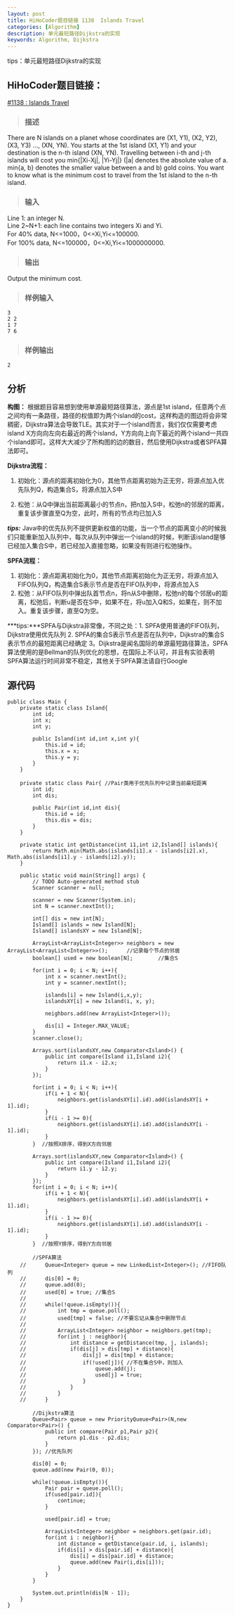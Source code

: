 ```yaml
---
layout: post
title: HiHoCoder题目链接 1138  Islands Travel
categories: [Algorithm]
description: 单元最短路径Dijkstra的实现
keywords: Algorithm, Dijkstra
---
```


tips：单元最短路径Dijkstra的实现

## HiHoCoder题目链接：

[#1138 : Islands Travel](http://hihocoder.com/problemset/problem/1138?sid=630063)

>### 描述
There are N islands on a planet whose coordinates are (X1, Y1), (X2, Y2), (X3, Y3) ..., (XN, YN). You starts at the 1st island (X1, Y1) and your destination is the n-th island (XN, YN). Travelling between i-th and j-th islands will cost you min{|Xi-Xj|, |Yi-Yj|} (|a| denotes the absolute value of a. min{a, b} denotes the smaller value between a and b) gold coins. You want to know what is the minimum cost to travel from the 1st island to the n-th island.
>### 输入
Line 1: an integer N.</br>
Line 2~N+1: each line contains two integers Xi and Yi.</br>
For 40% data, N<=1000，0<=Xi,Yi<=100000.</br>
For 100% data, N<=100000，0<=Xi,Yi<=1000000000.</br>
>### 输出
Output the minimum cost.
>### 样例输入
    3
    2 2
    1 7
    7 6
>### 样例输出
    2
    
## 分析

**构图：**
根据题目容易想到使用单源最短路径算法，源点是1st island，任意两个点之间均有一条路径，路径的权值即为两个island的cost，这样构造的图边将会非常稠密，Dijkstra算法会导致TLE。其实对于一个island而言，我们仅仅需要考虑island X方向向左向右最近的两个island，Y方向向上向下最近的两个island一共四个island即可。这样大大减少了所构图的边的数目，然后使用Dijkstra或者SPFA算法即可。

**Dijkstra流程：**
1. 初始化：源点的距离初始化为0，其他节点距离初始为正无穷，将源点加入优先队列Q，构造集合S，将源点加入S中

2. 松弛：从Q中弹出当前距离最小的节点n，把n加入S中，松弛n的邻居的距离，重复该步骤直至Q为空，此时，所有的节点均已加入S

***tips:*** Java中的优先队列不提供更新权值的功能，当一个节点的距离变小的时候我们只能重新加入队列中，每次从队列中弹出一个island的时候，判断该island是够已经加入集合S中，若已经加入直接忽略，如果没有则进行松弛操作。

**SPFA流程：**
1. 初始化：源点距离初始化为0，其他节点距离初始化为正无穷，将源点加入FIFO队列Q，构造集合S表示节点是否在FIFO队列中，将源点加入S
2. 松弛：从FIFO队列中弹出队首节点n，将n从S中删除，松弛n的每个邻居u的距离，松弛后，判断u是否在S中，如果不在，将u加入Q和S，如果在，则不加入。重复该步骤，直至Q为空。

***tips:***SPFA与Dijkstra非常像，不同之处：1. SPFA使用普通的FIFO队列，Dijkstra使用优先队列 2. SPFA的集合S表示节点是否在队列中，Dijkstra的集合S表示节点的最短距离已经确定 3。Dijkstra是闻名国际的单源最短路径算法，SPFA算法使用的是Bellman的队列优化的思想，在国际上不认可，并且有实验表明SPFA算法运行时间非常不稳定，其他关于SPFA算法请自行Google

## 源代码

```
public class Main {
	private static class Island{
		int id;
		int x;
		int y;
		
		public Island(int id,int x,int y){
			this.id = id;
			this.x = x;
			this.y = y;
		}
	}
	
	private static class Pair{ //Pair类用于优先队列中记录当前最短距离
		int id;
		int dis;
		
		public Pair(int id,int dis){
			this.id = id;
			this.dis = dis;
		}
	}
	
	private static int getDistance(int i1,int i2,Island[] islands){
		return Math.min(Math.abs(islands[i1].x - islands[i2].x), Math.abs(islands[i1].y - islands[i2].y));
	}

	public static void main(String[] args) {
		// TODO Auto-generated method stub
		Scanner scanner = null;

		scanner = new Scanner(System.in);
		int N = scanner.nextInt();

		int[] dis = new int[N];
		Island[] islands = new Island[N];
		Island[] islandsXY = new Island[N];
		
		ArrayList<ArrayList<Integer>> neighbors = new ArrayList<ArrayList<Integer>>();		//记录每个节点的邻居
		boolean[] used = new boolean[N];        //集合S
		
		for(int i = 0; i < N; i++){
			int x = scanner.nextInt();
			int y = scanner.nextInt();
			
			islands[i] = new Island(i,x,y);
			islandsXY[i] = new Island(i, x, y);
			
			neighbors.add(new ArrayList<Integer>());
			
			dis[i] = Integer.MAX_VALUE;
		}		
		scanner.close();
		
		Arrays.sort(islandsXY,new Comparator<Island>() {
			public int compare(Island i1,Island i2){
				return i1.x - i2.x;
			}
		}); 
		
		for(int i = 0; i < N; i++){
			if(i + 1 < N){
				neighbors.get(islandsXY[i].id).add(islandsXY[i + 1].id);
			}
			if(i - 1 >= 0){
				neighbors.get(islandsXY[i].id).add(islandsXY[i - 1].id);
			}
		}  //按照X排序，得到X方向邻居
		
		Arrays.sort(islandsXY,new Comparator<Island>() {
			public int compare(Island i1,Island i2){
				return i1.y - i2.y;
			}
		});
		for(int i = 0; i < N; i++){
			if(i + 1 < N){
				neighbors.get(islandsXY[i].id).add(islandsXY[i + 1].id);
			}
			if(i - 1 >= 0){
				neighbors.get(islandsXY[i].id).add(islandsXY[i - 1].id);
			}
		}  //按照Y排序，得到Y方向邻居
		
		//SPFA算法
	//		Queue<Integer> queue = new LinkedList<Integer>(); //FIFO队列
	//		dis[0] = 0;
	//		queue.add(0);
	//		used[0] = true; //集合S
	//		
	//		while(!queue.isEmpty()){
	//			int tmp = queue.poll();			
	//			used[tmp] = false; //不要忘记从集合中删除节点
	//			
	//			ArrayList<Integer> neighbor = neighbors.get(tmp);
	//			for(int j : neighbor){
	//				int distance = getDistance(tmp, j, islands);
	//				if(dis[j] > dis[tmp] + distance){
	//					dis[j] = dis[tmp] + distance;
	//					if(!used[j]){ //不在集合S中，则加入
	//						queue.add(j);
	//						used[j] = true;
	//					}
	//				}
	//			}
	//		}
		
		//Dijkstra算法
		Queue<Pair> queue = new PriorityQueue<Pair>(N,new Comparator<Pair>() {
			public int compare(Pair p1,Pair p2){
				return p1.dis - p2.dis;
			}
		}); //优先队列
		
		dis[0] = 0;
		queue.add(new Pair(0, 0));
		
		while(!queue.isEmpty()){
			Pair pair = queue.poll();
			if(used[pair.id]){
				continue;
			}
			
			used[pair.id] = true;
			
			ArrayList<Integer> neighbor = neighbors.get(pair.id);
			for(int i : neighbor){
				int distance = getDistance(pair.id, i, islands);
				if(dis[i] > dis[pair.id] + distance){
					dis[i] = dis[pair.id] + distance;
					queue.add(new Pair(i,dis[i]));
				}
			}
		}		
		
		System.out.println(dis[N - 1]);		
	}
}
```


